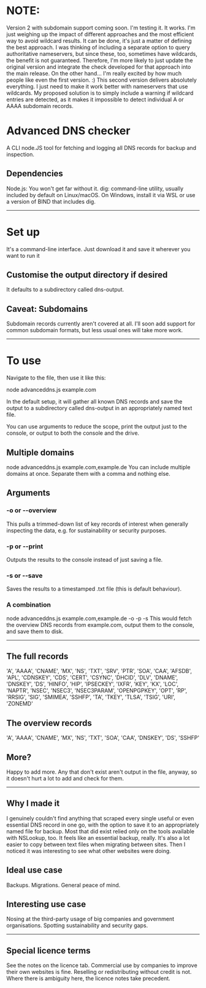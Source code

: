 # NOTE:
Version 2 with subdomain support coming soon. I'm testing it. It works. I'm just weighing up the impact of different approaches and the most efficient way to avoid wildcard results. It can be done, it's just a matter of defining the best approach. I was thinking of including a separate option to query authoritative nameservers, but since these, too, sometimes have wildcards, the benefit is not guaranteed. Therefore, I'm more likely to just update the original version and integrate the check developed for that approach into the main release. On the other hand... I'm really excited by how much people like even the first version. :) This second version delivers absolutely everything. I just need to make it work better with nameservers that use wildcards. My proposed solution is to simply include a warning if wildcard entries are detected, as it makes it impossible to detect individual A or AAAA subdomain records.


# Advanced DNS checker
A CLI node.JS tool for fetching and logging all DNS records for backup and inspection.
## Dependencies
Node.js: You won't get far without it.
dig: command-line utility, usually included by default on Linux/macOS. On Windows, install it via WSL or use a version of BIND that includes dig.

----

# Set up
It's a command-line interface. Just download it and save it wherever you want to run it 

## Customise the output directory if desired
It defaults to a subdirectory called dns-output.

## Caveat: Subdomains
Subdomain records currently aren't covered at all. I'll soon add support for common subdomain formats, but less usual ones will take more work.

----

# To use
Navigate to the file, then use it like this:

node advanceddns.js example.com

In the default setup, it will gather all known DNS records and save the output to a subdirectory called dns-output in an appropriately named text file.

You can use arguments to reduce the scope, print the output just to the console, or output to both the console and the drive.

## Multiple domains
node advanceddns.js example.com,example.de
You can include multiple domains at once. Separate them with a comma and nothing else.

## Arguments
### -o or --overview	
This pulls a trimmed-down list of key records of interest when generally inspecting the data, e.g. for sustainability or security purposes.

### -p or --print	
Outputs the results to the console instead of just saving a file.

### -s or --save
Saves the results to a timestamped .txt file (this is default behaviour).

### A combination
node advanceddns.js example.com,example.de -o -p -s
This would fetch the overview DNS records from example.com, output them to the console, and save them to disk.

----

## The full records
'A', 'AAAA', 'CNAME', 'MX', 'NS', 'TXT', 'SRV', 'PTR', 'SOA', 'CAA', 'AFSDB', 'APL', 'CDNSKEY', 'CDS', 'CERT', 'CSYNC', 'DHCID', 'DLV', 'DNAME', 'DNSKEY', 'DS', 'HINFO', 'HIP', 'IPSECKEY', 'IXFR', 'KEY', 'KX', 'LOC', 'NAPTR', 'NSEC', 'NSEC3', 'NSEC3PARAM', 'OPENPGPKEY', 'OPT', 'RP', 'RRSIG', 'SIG', 'SMIMEA', 'SSHFP', 'TA', 'TKEY', 'TLSA', 'TSIG', 'URI', 'ZONEMD'

## The overview records
'A', 'AAAA', 'CNAME', 'MX', 'NS', 'TXT', 'SOA', 'CAA', 'DNSKEY', 'DS', 'SSHFP'

## More?
Happy to add more. Any that don't exist aren't output in the file, anyway, so it doesn't hurt a lot to add and check for them.

----

## Why I made it
I genuinely couldn't find anything that scraped every single useful or even essential DNS record in one go, with the option to save it to an appropriately named file for backup. Most that did exist relied only on the tools available with NSLookup, too. It feels like an essential backup, really. It's also a lot easier to copy between text files when migrating between sites. Then I noticed it was interesting to see what other websites were doing.

## Ideal use case
Backups. Migrations. General peace of mind.

## Interesting use case
Nosing at the third-party usage of big companies and government organisations. Spotting sustainability and security gaps.

---

## Special licence terms
See the notes on the licence tab. Commercial use by companies to improve their own websites is fine. Reselling or redistributing without credit is not. Where there is ambiguity here, the licence notes take precedent.
